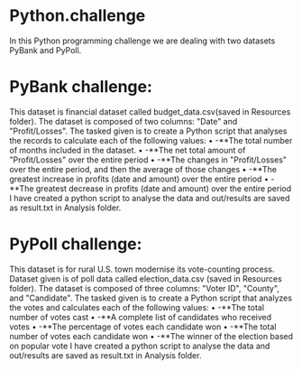 # Python.challenge
In this Python programming challenge we are dealing with two datasets PyBank and PyPoll.
# PyBank challenge:
This dataset is financial dataset called budget_data.csv(saved in Resources folder). The dataset is composed of two columns: "Date" and "Profit/Losses". The tasked given is to create a Python script that analyses the records to calculate each of the following values:
•	-**The total number of months included in the dataset.
•	-**The net total amount of "Profit/Losses" over the entire period
•	-**The changes in "Profit/Losses" over the entire period, and then the average of those changes
•	-**The greatest increase in profits (date and amount) over the entire period
•	-**The greatest decrease in profits (date and amount) over the entire period
I have created a python script to analyse the data and out/results are saved as result.txt in Analysis folder. 
# PyPoll challenge:
This dataset is for rural U.S. town modernise its vote-counting process. Dataset given is of poll data called election_data.csv (saved in Resources folder). The dataset is composed of three columns: "Voter ID", "County", and "Candidate". The tasked given is to create a Python script that analyzes the votes and calculates each of the following values:
•	-**The total number of votes cast
•	-**A complete list of candidates who received votes
•	-**The percentage of votes each candidate won
•	-**The total number of votes each candidate won
•	-**The winner of the election based on popular vote
I have created a python script to analyse the data and out/results are saved as result.txt in Analysis folder. 

